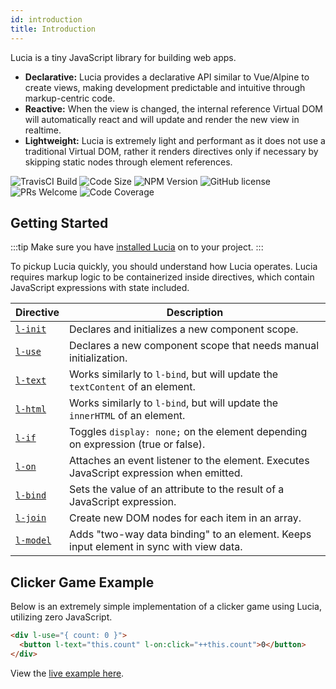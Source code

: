 ```yaml
---
id: introduction
title: Introduction
---
```


Lucia is a tiny JavaScript library for building web apps.

- **Declarative:** Lucia provides a declarative API similar to Vue/Alpine to create views, making development predictable and intuitive through markup-centric code.
- **Reactive:** When the view is changed, the internal reference Virtual DOM will automatically react and will update and render the new view in realtime.
- **Lightweight:** Lucia is extremely light and performant as it does not use a traditional Virtual DOM, rather it renders directives only if necessary by skipping static nodes through element references.

![TravisCI Build](https://badgen.net/travis/aidenybai/lucia?color=7460E1&labelColor=1D1E32&style=flat-square&label=build) ![Code Size](https://badgen.net/badgesize/brotli/https/unpkg.com/lucia?color=7460E1&labelColor=1D1E32&style=flat-square&label=size) ![NPM Version](https://img.shields.io/npm/v/lucia?color=7460E1&labelColor=1D1E32&style=flat-square) ![GitHub license](https://img.shields.io/badge/license-MIT-blue.svg?color=7460E1&labelColor=1D1E32&style=flat-square) ![PRs Welcome](https://img.shields.io/badge/PRs-welcome-brightgreen.svg?color=7460E1&labelColor=1D1E32&style=flat-square) ![Code Coverage](https://img.shields.io/coveralls/github/aidenybai/lucia?color=7460E1&labelColor=1D1E32&style=flat-square)

## Getting Started

:::tip
Make sure you have [installed Lucia](/docs/essentials/installation) on to your project.
:::

To pickup Lucia quickly, you should understand how Lucia operates. Lucia requires markup logic to be containerized inside directives, which contain JavaScript expressions with state included.

| Directive                                       | Description                                                                             |
| ----------------------------------------------- | --------------------------------------------------------------------------------------- |
| [`l-init`](/docs/essentials/componentScope)     | Declares and initializes a new component scope.                                         |
| [`l-use`](/docs/essentials/componentScope)      | Declares a new component scope that needs manual initialization.                        |
| [`l-text`](/docs/essentials/textInterpolation)  | Works similarly to `l-bind`, but will update the `textContent` of an element.           |
| [`l-html`](/docs/essentials/textInterpolation)  | Works similarly to `l-bind`, but will update the `innerHTML` of an element.             |
| [`l-if`](/docs/essentials/conditionals)         | Toggles `display: none;` on the element depending on expression (true or false).        |
| [`l-on`](/docs/essentials/eventHandling)        | Attaches an event listener to the element. Executes JavaScript expression when emitted. |
| [`l-bind`](/docs/essentials/attributeBinding)   | Sets the value of an attribute to the result of a JavaScript expression.                |
| [`l-join`](/docs/essentials/joiningItems)       | Create new DOM nodes for each item in an array.                                         |
| [`l-model`](/docs/essentials/formInputBindings) | Adds "two-way data binding" to an element. Keeps input element in sync with view data.  |

## Clicker Game Example

Below is an extremely simple implementation of a clicker game using Lucia, utilizing zero JavaScript.

```html
<div l-use="{ count: 0 }">
  <button l-text="this.count" l-on:click="++this.count">0</button>
</div>
```

View the [live example here](https://codepen.io/aidenybai/pen/jOrXdKj).
